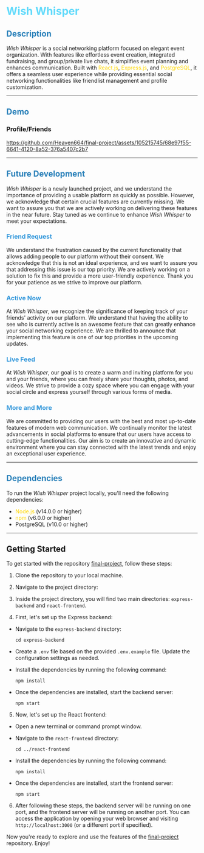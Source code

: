 # <span style="color:#61DAFB">**Wish Whisper**</span>

## <span style="color:#2980B9">**Description**</span>

<span style="font-style:italic">Wish Whisper</span> is a social networking platform focused on elegant event organization. With features like effortless event creation, integrated fundraising, and group/private live chats, it simplifies event planning and enhances communication. Built with <span style="color:#FFD700">React.js</span>, <span style="color:#FFD700">Express.js</span>, and <span style="color:#FFD700">PostgreSQL</span>, it offers a seamless user experience while providing essential social networking functionalities like friendlist management and profile customization.

---

## <span style="color:#2980B9">**Demo**</span>
### Profile/Friends
https://github.com/Heaven664/final-project/assets/105215745/68e97f55-6641-4120-8a52-376a5407c2b7

--- 

## <span style="color:#2980B9">**Future Development**</span>

<span style="font-style:italic">Wish Whisper</span> is a newly launched project, and we understand the importance of providing a usable platform as quickly as possible. However, we acknowledge that certain crucial features are currently missing. We want to assure you that we are actively working on delivering these features in the near future. Stay tuned as we continue to enhance <span style="font-style:italic">Wish Whisper</span> to meet your expectations.

### <span style="color:#3498DB">**Friend Request**</span>

We understand the frustration caused by the current functionality that allows adding people to our platform without their consent. We acknowledge that this is not an ideal experience, and we want to assure you that addressing this issue is our top priority. We are actively working on a solution to fix this and provide a more user-friendly experience. Thank you for your patience as we strive to improve our platform.

### <span style="color:#3498DB">**Active Now**</span>

At <span style="font-style:italic">Wish Whisper</span>, we recognize the significance of keeping track of your friends' activity on our platform. We understand that having the ability to see who is currently active is an awesome feature that can greatly enhance your social networking experience. We are thrilled to announce that implementing this feature is one of our top priorities in the upcoming updates.

### <span style="color:#3498DB">**Live Feed**</span>

At <span style="font-style:italic">Wish Whisper</span>, our goal is to create a warm and inviting platform for you and your friends, where you can freely share your thoughts, photos, and videos. We strive to provide a cozy space where you can engage with your social circle and express yourself through various forms of media.

### <span style="color:#3498DB">**More and More**</span>

We are committed to providing our users with the best and most up-to-date features of modern web communication. We continually monitor the latest advancements in social platforms to ensure that our users have access to cutting-edge functionalities. Our aim is to create an innovative and dynamic environment where you can stay connected with the latest trends and enjoy an exceptional user experience.

---

## <span style="color:#2980B9">**Dependencies**</span>

To run the <span style="font-style:italic">Wish Whisper</span> project locally, you'll need the following dependencies:

- <span style="color:#FFD700">Node.js</span> (v14.0.0 or higher)
- <span style="color:#FFD700">npm</span> (v6.0.0 or higher)
- PostgreSQL (v10.0 or higher)

---

## **Getting Started**

To get started with the repository [final-project](https://github.com/Heaven664/final-project), follow these steps:

1. Clone the repository to your local machine.
2. Navigate to the project directory:

3. Inside the project directory, you will find two main directories: `express-backend` and `react-frontend`.

4. First, let's set up the Express backend:

- Navigate to the `express-backend` directory:

  ```
  cd express-backend
  ```

- Create a `.env` file based on the provided `.env.example` file. Update the configuration settings as needed.

- Install the dependencies by running the following command:

  ```
  npm install
  ```

- Once the dependencies are installed, start the backend server:
  ```
  npm start
  ```

5. Now, let's set up the React frontend:

- Open a new terminal or command prompt window.

- Navigate to the `react-frontend` directory:

  ```
  cd ../react-frontend
  ```

- Install the dependencies by running the following command:

  ```
  npm install
  ```

- Once the dependencies are installed, start the frontend server:
  ```
  npm start
  ```

6. After following these steps, the backend server will be running on one port, and the frontend server will be running on another port. You can access the application by opening your web browser and visiting `http://localhost:3000` (or a different port if specified).

Now you're ready to explore and use the features of the [final-project](https://github.com/Heaven664/final-project) repository. Enjoy!
